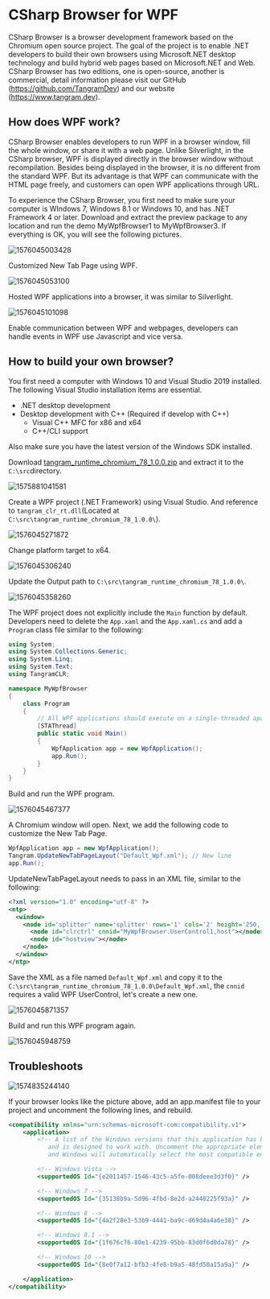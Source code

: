 # CSharp Browser for WPF

CSharp Browser is a browser development framework based on the Chromium open source project. The goal of the project is to enable .NET developers to build their own browsers using Microsoft.NET desktop technology and build hybrid web pages based on Microsoft.NET and Web. CSharp Browser has two editions, one is open-source, another is commercial, detail information please visit our GitHub (https://github.com/TangramDev) and our website (https://www.tangram.dev).

## How does WPF work?

CSharp Browser enables developers to run WPF in a browser window, fill the whole window, or share it with a web page. Unlike Silverlight, in the CSharp browser, WPF is displayed directly in the browser window without recompilation. Besides being displayed in the browser, it is no different from the standard WPF. But its advantage is that WPF can communicate with the HTML page freely, and customers can open WPF applications through URL.

To experience the CSharp Browser, you first need to make sure your computer is WIndows 7, Windows 8.1 or Windows 10, and has .NET Framework 4 or later. Download and extract the preview package to any location and run the demo MyWpfBrowser1 to MyWpfBrowser3. If everything is OK, you will see the following pictures.

![1576045003428](assets/1576045003428.png)

Customized New Tab Page using WPF.

![1576045053100](assets/1576045053100.png)

Hosted WPF applications into a browser, it was similar to Silverlight.

![1576045101098](assets/1576045101098.png)

Enable communication between WPF and webpages, developers can handle events in WPF use Javascript and vice versa.

## How to build your own browser?

You first need a computer with Windows 10 and Visual Studio 2019 installed. The following Visual Studio installation items are essential.

- .NET desktop development
- Desktop development with C++ (Required if  develop with C++)
  - Visual C++ MFC for x86 and x64
  - C++/CLI support

Also make sure you have the latest version of the Windows SDK installed.

Download [tangram_runtime_chromium_78_1.0.0.zip](https://github.com/TangramDev/tangram_runtime_binaries/releases/download/v1.0.0/tangram_runtime_chromium_78_1.0.0.zip) and extract it to the `C:\src`directory.

![1575881041581](assets/1575881041581.png)

Create a WPF project (.NET Framework) using Visual Studio. And reference to `tangram_clr_rt.dll`(Located at `C:\src\tangram_runtime_chromium_78_1.0.0\`).

![1576045271872](assets/1576045271872.png)

Change platform target to x64.

![1576045306240](assets/1576045306240.png)

Update the Output path to `C:\src\tangram_runtime_chromium_78_1.0.0\`.

![1576045358260](assets/1576045358260.png)

The WPF project does not explicitly include the `Main` function by default. Developers need to delete the `App.xaml` and the `App.xaml.cs` and add a `Program` class file similar to the following:

```c#
using System;
using System.Collections.Generic;
using System.Linq;
using System.Text;
using TangramCLR;

namespace MyWpfBrowser
{
    class Program
    {
        // All WPF applications should execute on a single-threaded apartment (STA) thread
        [STAThread]
        public static void Main()
        {
            WpfApplication app = new WpfApplication();
            app.Run();
        }
    }
}
```

Build and run the WPF program.

![1576045467377](assets/1576045467377.png)

A Chromium window will open. Next, we add the following code to customize the New Tab Page.

```c#
WpfApplication app = new WpfApplication();
Tangram.UpdateNewTabPageLayout("Default_Wpf.xml"); // New line
app.Run();
```

UpdateNewTabPageLayout needs to pass in an XML file, similar to the following:

```xml
<?xml version="1.0" encoding="utf-8" ?>
<ntp>
  <window>
    <node id='splitter' name='splitter' rows='1' cols='2' height='250,' width='350,100,' borderwidth='0' splitterwidth='2' middlecolor='RGB(180,180,180)'>
      <node id="clrctrl" cnnid="MyWpfBrowser.UserControl1,host"></node>
      <node id="hostview"></node>
    </node>
  </window>
</ntp>
```

Save the XML as a file named `Default_Wpf.xml` and copy it to the `C:\src\tangram_runtime_chromium_78_1.0.0\Default_Wpf.xml`, the `cnnid` requires a valid WPF UserControl, let's create a new one.

![1576045871357](assets/1576045871357.png)

Build and run this WPF program again.

![1576045948759](assets/1576045948759.png)

## Troubleshoots

![1574835244140](assets/1574835244140.png)

If your browser looks like the picture above, add an app.manifest file to your project and uncomment the following lines, and rebuild.

```xml
<compatibility xmlns="urn:schemas-microsoft-com:compatibility.v1">
    <application>
        <!-- A list of the Windows versions that this application has been tested on
           and is designed to work with. Uncomment the appropriate elements
           and Windows will automatically select the most compatible environment. -->

        <!-- Windows Vista -->
        <supportedOS Id="{e2011457-1546-43c5-a5fe-008deee3d3f0}" />

        <!-- Windows 7 -->
        <supportedOS Id="{35138b9a-5d96-4fbd-8e2d-a2440225f93a}" />

        <!-- Windows 8 -->
        <supportedOS Id="{4a2f28e3-53b9-4441-ba9c-d69d4a4a6e38}" />

        <!-- Windows 8.1 -->
        <supportedOS Id="{1f676c76-80e1-4239-95bb-83d0f6d0da78}" />

        <!-- Windows 10 -->
        <supportedOS Id="{8e0f7a12-bfb3-4fe8-b9a5-48fd50a15a9a}" />

    </application>
</compatibility>
```

